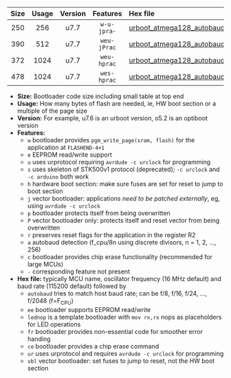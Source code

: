 |Size|Usage|Version|Features|Hex file|
|:-:|:-:|:-:|:-:|:--|
|250|256|u7.7|`w-u-jpra-`|[urboot_atmega128_autobaud_lednop_ur_vbl.hex](https://raw.githubusercontent.com/stefanrueger/urboot.hex/main/mcus/atmega128/autobaud/urboot_atmega128_autobaud_lednop_ur_vbl.hex)|
|390|512|u7.7|`weu-jPrac`|[urboot_atmega128_autobaud_ee_lednop_fr_ce_ur_vbl.hex](https://raw.githubusercontent.com/stefanrueger/urboot.hex/main/mcus/atmega128/autobaud/urboot_atmega128_autobaud_ee_lednop_fr_ce_ur_vbl.hex)|
|372|1024|u7.7|`weu-hprac`|[urboot_atmega128_autobaud_ee_lednop_fr_ce_ur.hex](https://raw.githubusercontent.com/stefanrueger/urboot.hex/main/mcus/atmega128/autobaud/urboot_atmega128_autobaud_ee_lednop_fr_ce_ur.hex)|
|478|1024|u7.7|`wes-hprac`|[urboot_atmega128_autobaud_ee_lednop_fr_ce.hex](https://raw.githubusercontent.com/stefanrueger/urboot.hex/main/mcus/atmega128/autobaud/urboot_atmega128_autobaud_ee_lednop_fr_ce.hex)|

- **Size:** Bootloader code size including small table at top end
- **Usage:** How many bytes of flash are needed, ie, HW boot section or a multiple of the page size
- **Version:** For example, u7.6 is an urboot version, o5.2 is an optiboot version
- **Features:**
  + `w` bootloader provides `pgm_write_page(sram, flash)` for the application at `FLASHEND-4+1`
  + `e` EEPROM read/write support
  + `u` uses urprotocol requiring `avrdude -c urclock` for programming
  + `s` uses skeleton of STK500v1 protocol (deprecated); `-c urclock` and `-c arduino` both work
  + `h` hardware boot section: make sure fuses are set for reset to jump to boot section
  + `j` vector bootloader: applications *need to be patched externally*, eg, using `avrdude -c urclock`
  + `p` bootloader protects itself from being overwritten
  + `P` vector bootloader only: protects itself and reset vector from being overwritten
  + `r` preserves reset flags for the application in the register R2
  + `a` autobaud detection (f_cpu/8n using discrete divisors, n = 1, 2, ..., 256)
  + `c` bootloader provides chip erase functionality (recommended for large MCUs)
  + `-` corresponding feature not present
- **Hex file:** typically MCU name, oscillator frequency (16 MHz default) and baud rate (115200 default) followed by
  + `autobaud` tries to match host baud rate; can be f/8, f/16, f/24, ..., f/2048 (f=F<sub>CPU</sub>)
  + `ee` bootloader supports EEPROM read/write
  + `lednop` is a template bootloader with `mov rx,rx` nops as placeholders for LED operations
  + `fr` bootloader provides non-essential code for smoother error handing
  + `ce` bootloader provides a chip erase command
  + `ur` uses urprotocol and requires `avrdude -c urclock` for programming
  + `vbl` vector bootloader: set fuses to jump to reset, not the HW boot section
